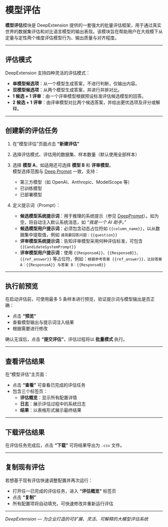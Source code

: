 
# 模型评估

**模型评估**模块是 DeepExtension 提供的一套强大的批量评估框架，用于通过真实世界的数据集评估和对比语言模型的输出表现。该模块旨在帮助用户在大规模下从定量与定性两个维度评估模型行为、输出质量与对齐程度。

---

## 评估模式

DeepExtension 支持四种灵活的评估模式：

- **单模型候选项**：从一个模型生成答案，不进行判断，仅输出内容。
- **双模型候选项**：从两个模型生成答案，并进行并排对比。
- **1 候选 + 1 评审**：由一个评审模型根据预设标准评估候选模型的回答。
- **2 候选 + 1 评审**：由评审模型对比两个候选答案，并给出更优选项及评分或解释。

---

## 创建新的评估任务

1. 在“模型评估”页面点击 **“新建评估”**
2. 选择评估模式、评估用的数据集、样本数量（默认使用全部样本）
3. 选择 **模型 A**，如适用还可选择 **模型 B** 和 **评审模型**。  
   模型选择范围与 [Deep Prompt](deep-prompt.zh.md) 一致，支持：

    - 第三方模型（如 OpenAI、Anthropic、ModelScope 等）
    - 已训练模型
    - 已部署模型

4. 定义提示词（Prompt）：

    - **候选模型系统提示词**：用于推理的系统提示（参见 [DeepPrompt](deep-prompt.zh.md)）。如为空，将自动注入默认系统消息，如 *“我是一个 AI 助手。”*
    - **候选模型用户提示词**：必须包含动态占位符如 `{{column_name}}`，以从数据集中提取值，例如 `请简要回答问题：{{question}}`
    - **评审模型系统提示词**：告知评审模型采用何种评估标准，可包含 `{{CandidateSystemPrompt}}`
    - **评审模型用户提示词**：使用 `{{ResponseA}}`、`{{ResponseB}}`、`{{ref_answer}}` 等占位符，例如：`根据参考答案 {{ref_answer}}，比较答案 A：{{ResponseA}} 与答案 B：{{ResponseB}}`

---

## 执行前预览

在启动评估前，可使用最多 5 条样本进行预览，验证提示词与模型输出是否正确：

- 点击 **“预览”**
- 查看模型输出与提示词注入结果
- 根据需要进行修改

确认无误后，点击 **“提交评估”**，评估过程将以 **批量模式** 执行。

---

## 查看评估结果

在“模型评估”主页面：

- 点击 **“查看”** 可查看已完成的评估任务
- 包含三个标签页：
  - **评估概览**：显示所有配置详情
  - **日志**：展示评估过程中的系统日志
  - **结果**：以表格形式展示最终结果

---

## 下载评估结果

在评估任务完成后，点击 **“下载”** 可将结果导出为 `.csv` 文件。

---

## 复制现有评估

若想基于现有评估快速调整配置并再次运行：

- 打开任一已完成的评估任务，进入 **“评估概览”** 标签页
- 点击 **“复制”**
- 所有配置项将自动填充，可快速修改并重新运行评估

---

*DeepExtension — 为企业打造的可扩展、灵活、可解释的大模型评估系统*
